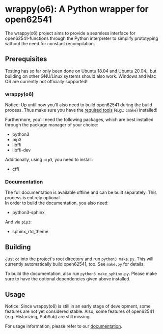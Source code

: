 # wrappy(o6): A Python wrapper for open62541

The wrappy(o6) project aims to provide a seamless interface for open62541-functions through the Python interpreter to simplify prototyping without the need for constant recompilation.  


## Prerequisites
Testing has so far only been done on Ubuntu 18.04 and Ubuntu 20.04., but building on other GNU/Linux systems should also work. Windows and Mac OS are currently not officially supported!
### wrappy(o6)
Notice: Up until now you'll also need to build open62541 during the build process. Thus make sure you have the [required tools](https://open62541.org/doc/current/building.html) (e.g.: `cmake`) installed!

Furthermore, you'll need the following packages, which are best installed through the package manager of your choice:
 
* python3
* pip3
* libffi
* libffi-dev

Additionally, using `pip3`, you need to install:
* cffi


### Documentation
The full documentation is available offline and can be built separately. This process is entirely optional.\
In order to build the documentation, you also need:
* python3-sphinx
  
And via `pip3`:
* sphinx_rtd_theme


## Building

Just `cd` into the project's root directory and run `python3 make.py`. This will currently automatically build open62541, too. See `make.py` for details.

To build the documentation, also run `python3 make_sphinx.py`. Please make sure to have the optional dependencies given above installed.

## Usage

Notice: Since wrappy(o6) is still in an early stage of development, some features are not yet considered stable. Also, some features of open62541 (e.g. Historizing, PubSub) are still missing.   

For usage information, please refer to our [documentation](https://clge50.github.io/open62541-python-wrapper/).
